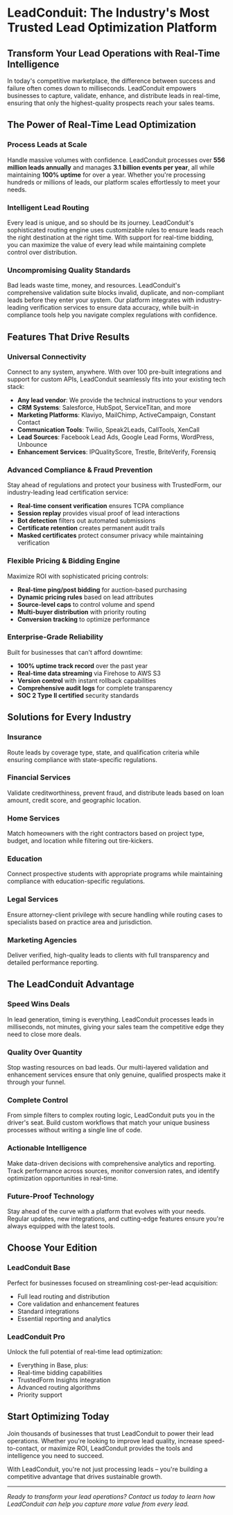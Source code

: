 # LeadConduit: The Industry's Most Trusted Lead Optimization Platform

## Transform Your Lead Operations with Real-Time Intelligence

In today's competitive marketplace, the difference between success and failure often comes down to milliseconds. LeadConduit empowers businesses to capture, validate, enhance, and distribute leads in real-time, ensuring that only the highest-quality prospects reach your sales teams.

## The Power of Real-Time Lead Optimization

### **Process Leads at Scale**
Handle massive volumes with confidence. LeadConduit processes over **556 million leads annually** and manages **3.1 billion events per year**, all while maintaining **100% uptime** for over a year. Whether you're processing hundreds or millions of leads, our platform scales effortlessly to meet your needs.

### **Intelligent Lead Routing**
Every lead is unique, and so should be its journey. LeadConduit's sophisticated routing engine uses customizable rules to ensure leads reach the right destination at the right time. With support for real-time bidding, you can maximize the value of every lead while maintaining complete control over distribution.

### **Uncompromising Quality Standards**
Bad leads waste time, money, and resources. LeadConduit's comprehensive validation suite blocks invalid, duplicate, and non-compliant leads before they enter your system. Our platform integrates with industry-leading verification services to ensure data accuracy, while built-in compliance tools help you navigate complex regulations with confidence.

## Features That Drive Results

### **Universal Connectivity**
Connect to any system, anywhere. With over 100 pre-built integrations and support for custom APIs, LeadConduit seamlessly fits into your existing tech stack:

- **Any lead vendor**: We provide the technical instructions to your vendors
- **CRM Systems**: Salesforce, HubSpot, ServiceTitan, and more
- **Marketing Platforms**: Klaviyo, MailChimp, ActiveCampaign, Constant Contact
- **Communication Tools**: Twilio, Speak2Leads, CallTools, XenCall
- **Lead Sources**: Facebook Lead Ads, Google Lead Forms, WordPress, Unbounce
- **Enhancement Services**: IPQualityScore, Trestle, BriteVerify, Forensiq

### **Advanced Compliance & Fraud Prevention**
Stay ahead of regulations and protect your business with TrustedForm, our industry-leading lead certification service:

- **Real-time consent verification** ensures TCPA compliance
- **Session replay** provides visual proof of lead interactions
- **Bot detection** filters out automated submissions
- **Certificate retention** creates permanent audit trails
- **Masked certificates** protect consumer privacy while maintaining verification

### **Flexible Pricing & Bidding Engine**
Maximize ROI with sophisticated pricing controls:

- **Real-time ping/post bidding** for auction-based purchasing
- **Dynamic pricing rules** based on lead attributes
- **Source-level caps** to control volume and spend
- **Multi-buyer distribution** with priority routing
- **Conversion tracking** to optimize performance

### **Enterprise-Grade Reliability**
Built for businesses that can't afford downtime:

- **100% uptime track record** over the past year
- **Real-time data streaming** via Firehose to AWS S3
- **Version control** with instant rollback capabilities
- **Comprehensive audit logs** for complete transparency
- **SOC 2 Type II certified** security standards

## Solutions for Every Industry

### **Insurance**
Route leads by coverage type, state, and qualification criteria while ensuring compliance with state-specific regulations.

### **Financial Services**
Validate creditworthiness, prevent fraud, and distribute leads based on loan amount, credit score, and geographic location.

### **Home Services**
Match homeowners with the right contractors based on project type, budget, and location while filtering out tire-kickers.

### **Education**
Connect prospective students with appropriate programs while maintaining compliance with education-specific regulations.

### **Legal Services**
Ensure attorney-client privilege with secure handling while routing cases to specialists based on practice area and jurisdiction.

### **Marketing Agencies**
Deliver verified, high-quality leads to clients with full transparency and detailed performance reporting.

## The LeadConduit Advantage

### **Speed Wins Deals**
In lead generation, timing is everything. LeadConduit processes leads in milliseconds, not minutes, giving your sales team the competitive edge they need to close more deals.

### **Quality Over Quantity**
Stop wasting resources on bad leads. Our multi-layered validation and enhancement services ensure that only genuine, qualified prospects make it through your funnel.

### **Complete Control**
From simple filters to complex routing logic, LeadConduit puts you in the driver's seat. Build custom workflows that match your unique business processes without writing a single line of code.

### **Actionable Intelligence**
Make data-driven decisions with comprehensive analytics and reporting. Track performance across sources, monitor conversion rates, and identify optimization opportunities in real-time.

### **Future-Proof Technology**
Stay ahead of the curve with a platform that evolves with your needs. Regular updates, new integrations, and cutting-edge features ensure you're always equipped with the latest tools.

## Choose Your Edition

### **LeadConduit Base**
Perfect for businesses focused on streamlining cost-per-lead acquisition:
- Full lead routing and distribution
- Core validation and enhancement features
- Standard integrations
- Essential reporting and analytics

### **LeadConduit Pro**
Unlock the full potential of real-time lead optimization:
- Everything in Base, plus:
- Real-time bidding capabilities
- TrustedForm Insights integration
- Advanced routing algorithms
- Priority support

## Start Optimizing Today

Join thousands of businesses that trust LeadConduit to power their lead operations. Whether you're looking to improve lead quality, increase speed-to-contact, or maximize ROI, LeadConduit provides the tools and intelligence you need to succeed.

With LeadConduit, you're not just processing leads – you're building a competitive advantage that drives sustainable growth.

---

*Ready to transform your lead operations? Contact us today to learn how LeadConduit can help you capture more value from every lead.*